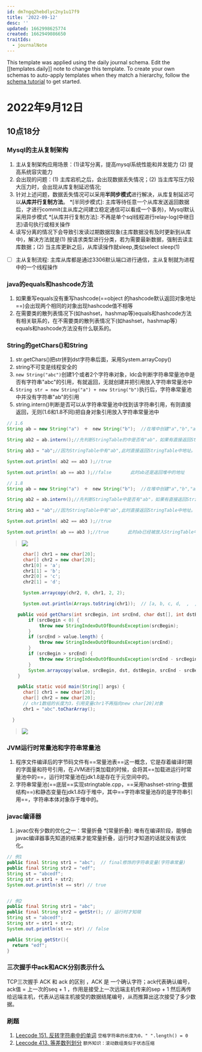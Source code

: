 ```yaml
---
id: dm7ngq2hebdlyc2ny1u17f9
title: '2022-09-12'
desc: ''
updated: 1662998625774
created: 1662949086650
traitIds:
  - journalNote
---
```

This template was applied using the daily journal schema. Edit the [[templates.daily]] note to change this template.
To create your own schemas to auto-apply templates when they match a hierarchy, follow the [schema tutorial](https://blog.dendron.so/notes/P1DL2uXHpKUCa7hLiFbFA/) to get started.

<!--
Based on the journaling method created by Intelligent Change:
- [Intelligent Change: Our Story](https://www.intelligentchange.com/pages/our-story)
- [The Five Minute Journal](https://www.intelligentchange.com/products/the-five-minute-journal)
-->

# 2022年9月12日

## 10点18分

### Mysql的主从复制架构

1. 主从复制架构应用场景：(1)读写分离，提高mysql系统性能和并发能力
(2) 提高系统容灾能力
2. 会出现的问题：(1) 主库宕机之后，会出现数据丢失情况；(2) 当主库写压力较大压力时，会出现从库复制延迟情况;
3. 针对上述问题，数据丢失情况可以采用**半同步模式**进行解决，从库复制延迟可以**从库并行复制方法**。
*[半同步模式]: 主库等待任意一个从库发送返回数据后，才进行commit(主从库之间建立稳定通信可以看成一个事务)，Mysql默认采用异步模式
*[从库并行复制方法]: 不再是单个sql线程进行relay-log(中继日志)语句执行或相关操作
4. 读写分离的情况下会导致引发读过期数据现象(主库数据没有及时更新到从库中)，解决方法就是(1) 按请求类型进行分类，若为需要最新数据，强制去读主库数据；(2) 当主库更新之后，从库读操作就sleep,类似select sleep(1)

- [ ] 主从复制流程: 主库从库都是通过3306默认端口进行通信，主从复制就为进程中的一个线程操作

### java的equals和hashcode方法

1. 如果重写equals没有重写hashcode(==object 的hashcode默认返回对象地址==)会出现两个相同的对象出现hashcode值不相等
2. 在需要类的散列表情况下(如hashset，hashmap等)equals和hashcode方法有相关联系的，在不需要类的散列表情况下(如hashset，hashmap等）equals和hashcode方法没有什么联系的。

### String的getChars()和String

1. str.getChars()把str拼到dst字符串后面，采用System.arrayCopy()
2. string不可变是线程安全的
3. `new String("abc")`创建1个或者2个字符串对象，ldc会判断字符串常量池中是否有字符串"abc"的引用，有就返回，无就创建并把引用放入字符串常量池中
4. `String str = new String("a") + new String("b")`执行后，字符串常量池中并没有字符串"ab"的引用
5. string.intern()判断是否可以从字符串常量池中找到该字符串引用，有则直接返回，无则(1.6和1.8不同)把自身对象引用放入字符串常量池中

```java {.line-numbers, highlight=[4, 10]}
// 1.6
String ab = new String("a")　＋　new String("b");  //在堆中创建"a","b","ab";

String ab2 = ab.intern();//先判断StringTable的中是否有"ab"，如果有直接返回StringTable中的地址，如果没有则拷贝一份ab对象放入StringTable。

String ab3 = "ab";//因为StringTable中有"ab",此时直接返回StringTable中地址。

System.out.println( ab2 == ab3 );//true        

System.out.println( ab == ab3 );//false       此时ab还是返回堆中的地址
```

```java {.line-numbers, highlight=[4, 10]}
// 1.8
String ab = new String("a")　＋　new String("b");  //在堆中创建"a","b","ab";

String ab2 = ab.intern();//先判断StringTable中是否有"ab"，如果有直接返回StringTable中的地址，如果没有则将该对象放入StringTable中。

String ab3 = "ab";//因为StringTable中有"ab",此时直接返回StringTable中地址。

System.out.println( ab2 == ab3 );//true        

System.out.println( ab == ab3 );//true       此时ab已经被放入StringTable中，所以地址相同
```

>![](/assets/images/2022-09-12-16-43-39.png)

```java
      char[] chr1 = new char[20];
      char[] chr2 = new char[20];
      chr1[0] = 'a';
      chr1[1] = 'b';
      chr2[0] = 'c';
      chr2[1] = 'd';

      System.arraycopy(chr2, 0, chr1, 2, 2);

      System.out.println(Arrays.toString(chr1));  // [a, b, c, d,  ,  ,  ,  ,  ,  ,  ,  ,  ,  ,  ,  ,  ,  ,  ,  ]
```

```java {.line-numbers, highlight=[11]}
    public void getChars(int srcBegin, int srcEnd, char dst[], int dstBegin) {
        if (srcBegin < 0) {
            throw new StringIndexOutOfBoundsException(srcBegin);
        }
        if (srcEnd > value.length) {
            throw new StringIndexOutOfBoundsException(srcEnd);
        }
        if (srcBegin > srcEnd) {
            throw new StringIndexOutOfBoundsException(srcEnd - srcBegin);
        }
        System.arraycopy(value, srcBegin, dst, dstBegin, srcEnd - srcBegin);
    }
  ```

  ```java {.line-numbers, highlight=[2, 4-5]}
      public static void main(String[] args) {
        char[] chr1 = new char[20];
        char[] chr2 = new char[20];
        // chr1数组的长度为3，引用变量chr1不再指向new char[20]对象
        chr1 = "abc".toCharArray(); 

    }
```

>![](/assets/images/2022-09-12-15-39-00.png)

### JVM运行时常量池和字符串常量池

1. 程序文件编译后的字节码文件有==常量池表==这一概念，它是存着编译时期的字面量和符号引用，在JVM进行类加载的时候，会将其==加载进运行时常量池中的==，运行时常量池在jdk1.8是存在于元空间中的。
2. 字符串常量池(==底层==实现stringtable.cpp，==采用hashset-string-数据结构==)和静态变量在jdk1.8存于堆中，其中==字符串常量池存的是字符串引用==，字符串本体对象存于堆中的。

### javac编译器

1. javac仅有少数的优化之一：常量折叠
*[常量折叠]: 唯有在编译阶段，能够由javac编译器事先知道的结果才能常量折叠，运行时才知道的话就没有该优化。

```java
// 例1
public final String str1 = "abc";  // final修饰的字符串变量(字符串常量)
public final String str2 = "edf";
String st = "abcedf";
String str = str1 + str2;
System.out.println(st == str) // true


// 例2
public final String str1 = "abc";  
public final String str2 = getStr(); // 运行时才知晓
String st = "abcedf";
String str = str1 + str2;
System.out.println(st == str) // false

public String getStr(){
  return "edf";
}
```

### 三次握手中ack和ACK分别表示什么

TCP三次握手 ACK 和 ack 的区别 ，ACK 是 一个确认字符；ack代表确认编号，ack值 = 上一次的seq + 1 ，作用是接受上一次远端主机传来的sep + 1 然后再传给远端主机，代表从远端主机接受的数据结尾编号，从而推算出这次接受了多少数据。

### 刷题

1. [Leecode 151. 反转字符串中的单词](https://leetcode.cn/problems/reverse-words-in-a-string/)
`空格字符串的长度为0，" ".length() = 0`
2. [Leecode 413. 等差数列划分](https://leetcode.cn/problems/arithmetic-slices/)
`额外知识：滚动数组类似于状态压缩`
